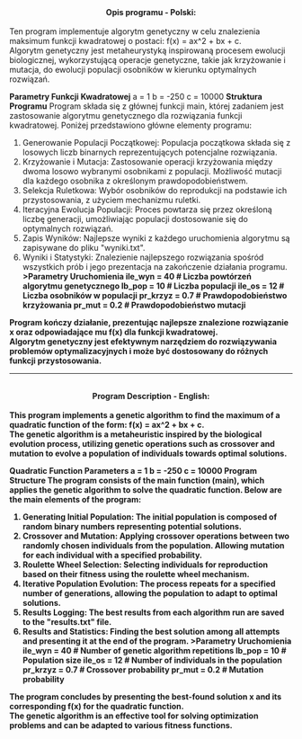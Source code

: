 
<center><b>Opis programu - Polski:</b></center><br/>
Ten program implementuje algorytm genetyczny w celu znalezienia maksimum funkcji kwadratowej o postaci: f(x) = ax^2 + bx + c. <br/>
Algorytm genetyczny jest metaheurystyką inspirowaną procesem ewolucji biologicznej, wykorzystującą operacje genetyczne, takie jak krzyżowanie i mutacja, do ewolucji populacji osobników w kierunku optymalnych rozwiązań.

<b>Parametry Funkcji Kwadratowej</b>
  a = 1
  b = -250
  c = 10000
<b>Struktura Programu</b>
Program składa się z głównej funkcji main, której zadaniem jest zastosowanie algorytmu genetycznego dla rozwiązania funkcji kwadratowej. Poniżej przedstawiono główne elementy programu:

1. Generowanie Populacji Początkowej:
  Populacja początkowa składa się z losowych liczb binarnych reprezentujących potencjalne rozwiązania.
2. Krzyżowanie i Mutacja:
  Zastosowanie operacji krzyżowania między dwoma losowo wybranymi osobnikami z populacji.
  Możliwość mutacji dla każdego osobnika z określonym prawdopodobieństwem.
3. Selekcja Ruletkowa:
  Wybór osobników do reprodukcji na podstawie ich przystosowania, z użyciem mechanizmu ruletki.
4. Iteracyjna Ewolucja Populacji:
  Proces powtarza się przez określoną liczbę generacji, umożliwiając populacji dostosowanie się do optymalnych rozwiązań.
5. Zapis Wyników:
  Najlepsze wyniki z każdego uruchomienia algorytmu są zapisywane do pliku "wyniki.txt".
6. Wyniki i Statystyki:
  Znalezienie najlepszego rozwiązania spośród wszystkich prób i jego prezentacja na zakończenie działania programu.
<b>>Parametry Uruchomienia<b/>
  ile_wyn = 40    # Liczba powtórzeń algorytmu genetycznego
  lb_pop = 10     # Liczba populacji
  ile_os = 12     # Liczba osobników w populacji
  pr_krzyz = 0.7  # Prawdopodobieństwo krzyżowania
  pr_mut = 0.2    # Prawdopodobieństwo mutacji

Program kończy działanie, prezentując najlepsze znalezione rozwiązanie x oraz odpowiadające mu f(x) dla funkcji kwadratowej. <br/>
Algorytm genetyczny jest efektywnym narzędziem do rozwiązywania problemów optymalizacyjnych i może być dostosowany do różnych funkcji przystosowania.
<br/>
<hr>
<br/>
<center><b>Program Description - English:</b></center> <br/>
This program implements a genetic algorithm to find the maximum of a quadratic function of the form: f(x) = ax^2 + bx + c. <br/>
The genetic algorithm is a metaheuristic inspired by the biological evolution process, utilizing genetic operations such as crossover and mutation to evolve a population of individuals towards optimal solutions.

<b>Quadratic Function Parameters</b>
  a = 1
  b = -250
  c = 10000
<b>Program Structure</b>
The program consists of the main function (main), which applies the genetic algorithm to solve the quadratic function. Below are the main elements of the program:

1. Generating Initial Population:
  The initial population is composed of random binary numbers representing potential solutions.
2. Crossover and Mutation:
  Applying crossover operations between two randomly chosen individuals from the population.
  Allowing mutation for each individual with a specified probability.
3. Roulette Wheel Selection:
  Selecting individuals for reproduction based on their fitness using the roulette wheel mechanism.
4. Iterative Population Evolution:
  The process repeats for a specified number of generations, allowing the population to adapt to optimal solutions.
5. Results Logging:
  The best results from each algorithm run are saved to the "results.txt" file.
6. Results and Statistics:
  Finding the best solution among all attempts and presenting it at the end of the program.
<b>>Parametry Uruchomienia<b/>
  ile_wyn = 40    # Number of genetic algorithm repetitions
  lb_pop = 10     # Population size
  ile_os = 12     # Number of individuals in the population
  pr_krzyz = 0.7  # Crossover probability
  pr_mut = 0.2    # Mutation probability


The program concludes by presenting the best-found solution x and its corresponding f(x) for the quadratic function.  <br/>
The genetic algorithm is an effective tool for solving optimization problems and can be adapted to various fitness functions.




